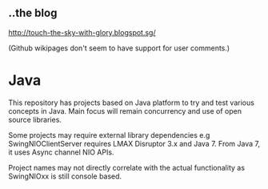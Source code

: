 ..the blog
-------------------------------------------------------

http://touch-the-sky-with-glory.blogspot.sg/

(Github wikipages don't seem to have support for user comments.)


Java
====

This repository has projects based on Java platform to try and test various concepts in Java. 
Main focus will remain concurrency and use of open source libraries.

Some projects may require external library dependencies e.g SwingNIOClientServer requires LMAX Disruptor 3.x and Java 7. 
From Java 7, it uses Async channel NIO APIs. 

Project names may not directly correlate with the actual functionality as SwingNIOxx is still console based.  
